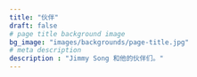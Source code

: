 ```yaml
---
title: "伙伴"
draft: false
# page title background image
bg_image: "images/backgrounds/page-title.jpg"
# meta description
description : "Jimmy Song 和他的伙伴们。"
---
```


